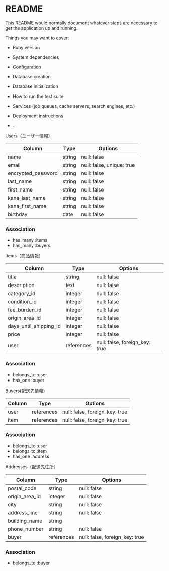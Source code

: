 # README

This README would normally document whatever steps are necessary to get the
application up and running.

Things you may want to cover:

* Ruby version

* System dependencies

* Configuration

* Database creation

* Database initialization

* How to run the test suite

* Services (job queues, cache servers, search engines, etc.)

* Deployment instructions

* ...

Users（ユーザー情報）

| Column              | Type    | Options                          |
|---------------------|---------|----------------------------------|
| name                | string  | null: false                      |
| email               | string  | null: false, unique: true        |
| encrypted_password  | string  | null: false                      |
| last_name           | string  | null: false                      |
| first_name          | string  | null: false                      |
| kana_last_name      | string  | null: false                      |
| kana_first_name     | string  | null: false                      |
| birthday            | date    | null: false                      |

### Association
- has_many :items
- has_many :buyers


Items（商品情報）

| Column                      | Type      | Options                          |
|-----------------------------|-----------|----------------------------------|
| title                       | string    | null: false                      |
| description                 | text      | null: false                      |
| category_id                 | integer   | null: false                      |
| condition_id                | integer   | null: false                      |
| fee_burden_id               | integer   | null: false                      |
| origin_area_id              | integer   | null: false                      |
| days_until_shipping_id      | integer   | null: false                      |
| price                       | integer   | null: false                      |
| user                        | references| null: false, foreign_key: true   |

### Association
- belongs_to :user
- has_one    :buyer

Buyers(配送先情報)

| Column  | Type       | Options                        |
|---------|------------|--------------------------------|
| user    | references | null: false, foreign_key: true |
| item    | references | null: false, foreign_key: true 

### Association
- belongs_to :user
- belongs_to :item
- has_one    :address

Addresses（配送先住所）

| Column         | Type       | Options                        |
|----------------|------------|--------------------------------|
| postal_code    | string     | null: false                    |
| origin_area_id | integer    | null: false                    |
| city           | string     | null: false                    |
| address_line   | string     | null: false                    |
| building_name  | string     |                                |
| phone_number   | string     | null: false                    |
| buyer          | references | null: false, foreign_key: true |

### Association
- belongs_to :buyer